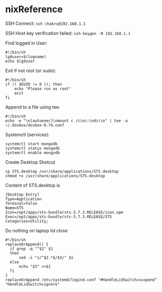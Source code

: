 # nixReference
SSH Connect: `ssh chakru@192.168.1.1`

SSH Host key verification failed: `ssh-keygen -R 192.168.1.1`

Find logged in User:
```
#!/bin/sh
lgduser=$(logname)
echo $lgduser
```

Exit if not root (or sudo):

```
#!/bin/sh
if (( $EUID != 0 )); then
    echo "Please run as root"
    exit
fi
```

Append to a file using tee:
```
#!/bin/sh
echo -e "\n[autoexec]\nmount c /c\nc:\ndir\n" | tee -a ~/.dosbox/dosbox-0.74.conf
```

Systemctl (services):
```
systemctl start mongodb
systemctl status mongodb
systemctl enable mongodb
```

Create Desktop Shotcut
```
cp STS.desktop /usr/share/applications/STS.desktop
chmod +x /usr/share/applications/STS.desktop
```
Content of STS.desktop is
```
[Desktop Entry]
Type=Application
Terminal=false
Name=STS
Icon=/opt/apps/sts-bundle/sts-3.7.3.RELEASE/icon.xpm
Exec=/opt/apps/sts-bundle/sts-3.7.3.RELEASE/STS
Categories=Utility;
```

Do nothing on laptop lid close
```
#!/bin/sh
replaceOrAppend() {
  if grep -q "^$2" $1
  then
      sed -i "s/^$2.*$/$3/" $1
  else
      echo "$3" >>$1
  fi
}
replaceOrAppend /etc/systemd/logind.conf "#HandleLidSwitch=suspend" "HandleLidSwitch=ignore"
```
